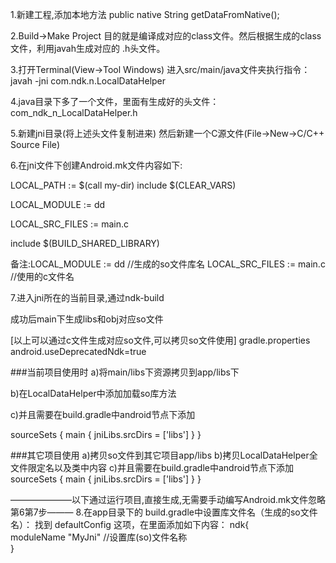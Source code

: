 1.新建工程,添加本地方法
 public native String getDataFromNative();
 
2.Build->Make Project
目的就是编译成对应的class文件。然后根据生成的class文件，利用javah生成对应的 .h头文件。

3.打开Terminal(View->Tool Windows)
进入src/main/java文件夹执行指令：javah -jni com.ndk.n.LocalDataHelper

4.java目录下多了一个文件，里面有生成好的头文件：com_ndk_n_LocalDataHelper.h

5.新建jni目录(将上述头文件复制进来)
然后新建一个C源文件(File->New->C/C++ Source File)

6.在jni文件下创建Android.mk文件内容如下:

LOCAL_PATH := $(call my-dir)
include $(CLEAR_VARS)

LOCAL_MODULE := dd

LOCAL_SRC_FILES := main.c

include $(BUILD_SHARED_LIBRARY)


备注:LOCAL_MODULE := dd //生成的so文件库名
    LOCAL_SRC_FILES := main.c //使用的c文件名

7.进入jni所在的当前目录,通过ndk-build

成功后main下生成libs和obj对应so文件
 
 
[以上可以通过c文件生成对应so文件,可以拷贝so文件使用]
gradle.properties
android.useDeprecatedNdk=true


###当前项目使用时
a)将main/libs下资源拷贝到app/libs下 


b)在LocalDataHelper中添加加载so库方法  


c)并且需要在build.gradle中android节点下添加


  sourceSets {
        main {
            jniLibs.srcDirs = ['libs']
        }
    }
 
###其它项目使用
a)拷贝so文件到其它项目app/libs
b)拷贝LocalDataHelper全文件限定名以及类中内容
c)并且需要在build.gradle中android节点下添加
  sourceSets {
        main {
            jniLibs.srcDirs = ['libs']
        }
    }





———————以下通过运行项目,直接生成,无需要手动编写Android.mk文件忽略第6第7步——— 
8.在app目录下的 build.gradle中设置库文件名（生成的so文件名）：
找到 defaultConfig 这项，在里面添加如下内容：
ndk{  
      moduleName "MyJni"  //设置库(so)文件名称  
   }  
